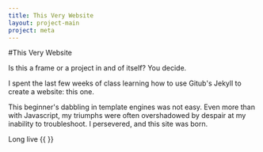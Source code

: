 ```yaml
---
title: This Very Website
layout: project-main
project: meta
---
```


#This Very Website

Is this a frame or a project in and of itself? You decide.

I spent the last few weeks of class learning how to use Gitub's Jekyll to create a website: this one. 

This beginner's dabbling in template engines was not easy. Even more than with Javascript, my triumphs were often overshadowed by despair at my inability to troubleshoot. I persevered, and this site was born.

Long live {{ }}
